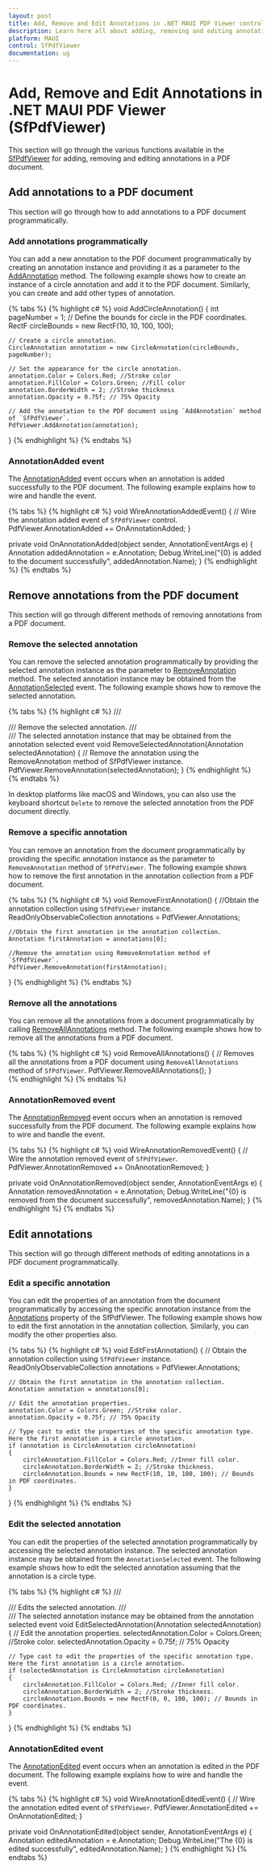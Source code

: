 ```yaml
---
layout: post
title: Add, Remove and Edit Annotations in .NET MAUI PDF Viewer control | Syncfusion
description: Learn here all about adding, removing and editing annotations in a PDF document using Syncfusion .NET MAUI PDF Viewer (SfPdfViewer) control.
platform: MAUI
control: SfPdfViewer
documentation: ug
---
```


# Add, Remove and Edit Annotations in .NET MAUI PDF Viewer (SfPdfViewer)

This section will go through the various functions available in the [SfPdfViewer](https://help.syncfusion.com/cr/maui/Syncfusion.Maui.PdfViewer.SfPdfViewer.html) for adding, removing and  editing annotations in a PDF document. 

## Add annotations to a PDF document

This section will go through how to add annotations to a PDF document programmatically.

### Add annotations programmatically 

You can add a new annotation to the PDF document programmatically by creating an annotation instance and providing it as a parameter to the [AddAnnotation](https://help.syncfusion.com/cr/maui/Syncfusion.Maui.PdfViewer.SfPdfViewer.html#Syncfusion_Maui_PdfViewer_SfPdfViewer_AddAnnotation_Syncfusion_Maui_PdfViewer_Annotation_) method. The following example shows how to create an instance of a circle annotation and add it to the PDF document. Similarly, you can create and add other types of annotation. 

{% tabs %}
{% highlight c# %}
void AddCircleAnnotation()
{
    int pageNumber = 1;
    // Define the bounds for circle in the PDF coordinates.
    RectF circleBounds = new RectF(10, 10, 100, 100);
    
    // Create a circle annotation.
    CircleAnnotation annotation = new CircleAnnotation(circleBounds, pageNumber); 

    // Set the appearance for the circle annotation.
    annotation.Color = Colors.Red; //Stroke color
    annotation.FillColor = Colors.Green; //Fill color
    annotation.BorderWidth = 2; //Stroke thickness
    annotation.Opacity = 0.75f; // 75% Opacity

    // Add the annotation to the PDF document using `AddAnnotation` method of `SfPdfViewer`.
    PdfViewer.AddAnnotation(annotation);
}
{% endhighlight %}
{% endtabs %}

### AnnotationAdded event

The [AnnotationAdded](https://help.syncfusion.com/cr/maui/Syncfusion.Maui.PdfViewer.SfPdfViewer.html#Syncfusion_Maui_PdfViewer_SfPdfViewer_AnnotationAdded) event occurs when an annotation is added successfully to the PDF document. The following example explains how to wire and handle the event.

{% tabs %}
{% highlight c# %}
void WireAnnotationAddedEvent()
{
    // Wire the annotation added event of `SfPdfViewer` control.
    PdfViewer.AnnotationAdded += OnAnnotationAdded;
}

private void OnAnnotationAdded(object sender, AnnotationEventArgs e)
{
    Annotation addedAnnotation = e.Annotation;
    Debug.WriteLine("{0} is added to the document successfully", addedAnnotation.Name);
}
{% endhighlight %}
{% endtabs %}

## Remove annotations from the PDF document

This section will go through different methods of removing annotations from a PDF document.

### Remove the selected annotation

You can remove the selected annotation programmatically by providing the selected annotation instance as the parameter to [RemoveAnnotation](https://help.syncfusion.com/cr/maui/Syncfusion.Maui.PdfViewer.SfPdfViewer.html#Syncfusion_Maui_PdfViewer_SfPdfViewer_RemoveAnnotation_Syncfusion_Maui_PdfViewer_Annotation_) method. The selected annotation instance may be obtained from the [AnnotationSelected](https://help.syncfusion.com/cr/maui/Syncfusion.Maui.PdfViewer.SfPdfViewer.html#Syncfusion_Maui_PdfViewer_SfPdfViewer_AnnotationSelected) event. The following example shows how to remove the selected annotation.

{% tabs %}
{% highlight c# %}
/// <summary>
/// Remove the selected annotation.
/// </summary>
/// <param name="selectedAnnotation">The selected annotation instance that may be obtained from the annotation selected event</param>
void RemoveSelectedAnnotation(Annotation selectedAnnotation)
{
    // Remove the annotation using the RemoveAnnotation method of SfPdfViewer instance.
    PdfViewer.RemoveAnnotation(selectedAnnotation);
}
{% endhighlight %}
{% endtabs %}

In desktop platforms like macOS and Windows, you can also use the keyboard shortcut `Delete` to remove the selected annotation from the PDF document directly.

### Remove a specific annotation

You can remove an annotation from the document programmatically by providing the specific annotation instance as the parameter to `RemoveAnnotation` method of `SfPdfViewer`. The following example shows how to remove the first annotation in the annotation collection from a PDF document.

{% tabs %}
{% highlight c# %}
void RemoveFirstAnnotation()
{
    //Obtain the annotation collection using `SfPdfViewer` instance.
    ReadOnlyObservableCollection<Annotation> annotations = PdfViewer.Annotations;

    //Obtain the first annotation in the annotation collection.
    Annotation firstAnnotation = annotations[0];

    //Remove the annotation using RemoveAnnotation method of `SfPdfViewer`.
    PdfViewer.RemoveAnnotation(firstAnnotation);
}
{% endhighlight %}
{% endtabs %}

### Remove all the annotations

You can remove all the annotations from a document programmatically by calling [RemoveAllAnnotations](https://help.syncfusion.com/cr/maui/Syncfusion.Maui.PdfViewer.SfPdfViewer.html#Syncfusion_Maui_PdfViewer_SfPdfViewer_RemoveAllAnnotations) method. The following example shows how to remove all the annotations from a PDF document.

{% tabs %}
{% highlight c# %}
void RemoveAllAnnotations()
{
    // Removes all the annotations from a PDF document using `RemoveAllAnnotations` method of `SfPdfViewer`.
    PdfViewer.RemoveAllAnnotations();
}		
{% endhighlight %}
{% endtabs %}

### AnnotationRemoved event

The [AnnotationRemoved](https://help.syncfusion.com/cr/maui/Syncfusion.Maui.PdfViewer.SfPdfViewer.html#Syncfusion_Maui_PdfViewer_SfPdfViewer_AnnotationRemoved) event occurs when an annotation is removed successfully from the PDF document. The following example explains how to wire and handle the event.

{% tabs %}
{% highlight c# %}
void WireAnnotationRemovedEvent()
{
    // Wire the annotation removed event of `SfPdfViewer`.
    PdfViewer.AnnotationRemoved += OnAnnotationRemoved;
}

private void OnAnnotationRemoved(object sender, AnnotationEventArgs e)
{
    Annotation removedAnnotation = e.Annotation;
    Debug.WriteLine("{0} is removed from the document successfully", removedAnnotation.Name);
}
{% endhighlight %}
{% endtabs %}

## Edit annotations

This section will go through different methods of editing annotations in a PDF document programmatically.

### Edit a specific annotation

You can edit the properties of an annotation from the document programmatically by accessing the specific annotation instance from the [Annotations](https://help.syncfusion.com/cr/maui/Syncfusion.Maui.PdfViewer.SfPdfViewer.html#Syncfusion_Maui_PdfViewer_SfPdfViewer_Annotations) property of the SfPdfViewer. The following example shows how to edit the first annotation in the annotation collection. Similarly, you can modify the other properties also.

{% tabs %}
{% highlight c# %}
void EditFirstAnnotation()
{
    // Obtain the annotation collection using `SfPdfViewer` instance.
    ReadOnlyObservableCollection<Annotation> annotations = PdfViewer.Annotations;

    // Obtain the first annotation in the annotation collection.
    Annotation annotation = annotations[0];

    // Edit the annotation properties.
    annotation.Color = Colors.Green; //Stroke color.
    annotation.Opacity = 0.75f; // 75% Opacity

    // Type cast to edit the properties of the specific annotation type. Here the first annotation is a circle annotation.
    if (annotation is CircleAnnotation circleAnnotation)
    {
        circleAnnotation.FillColor = Colors.Red; //Inner fill color.
        circleAnnotation.BorderWidth = 2; //Stroke thickness.
        circleAnnotation.Bounds = new RectF(10, 10, 100, 100); // Bounds in PDF coordinates.
    }
}
{% endhighlight %}
{% endtabs %}

### Edit the selected annotation

You can edit the properties of the selected annotation programmatically by accessing the selected annotation instance. The selected annotation instance may be obtained from the `AnnotationSelected` event. The following example shows how to edit the selected annotation assuming that the annotation is a circle type.

{% tabs %}
{% highlight c# %}
/// <summary>
/// Edits the selected annotation.
/// </summary>
/// <param name="selectedAnnotation">The selected annotation instance may be obtained from the annotation selected event</param>
void EditSelectedAnnotation(Annotation selectedAnnotation)
{
    // Edit the annotation properties.
    selectedAnnotation.Color = Colors.Green; //Stroke color.
    selectedAnnotation.Opacity = 0.75f; // 75% Opacity

    // Type cast to edit the properties of the specific annotation type. Here the first annotation is a circle annotation.
    if (selectedAnnotation is CircleAnnotation circleAnnotation)
    {
        circleAnnotation.FillColor = Colors.Red; //Inner fill color.
        circleAnnotation.BorderWidth = 2; //Stroke thickness.
        circleAnnotation.Bounds = new RectF(0, 0, 100, 100); // Bounds in PDF coordinates.
    }
}
{% endhighlight %}
{% endtabs %}

### AnnotationEdited event

The [AnnotationEdited](https://help.syncfusion.com/cr/maui/Syncfusion.Maui.PdfViewer.SfPdfViewer.html#Syncfusion_Maui_PdfViewer_SfPdfViewer_AnnotationEdited) event occurs when an annotation is edited in the PDF document. The following example explains how to wire and handle the event.

{% tabs %}
{% highlight c# %}
void WireAnnotationEditedEvent()
{
    // Wire the annotation edited event of `SfPdfViewer`.
    PdfViewer.AnnotationEdited += OnAnnotationEdited;
}

private void OnAnnotationEdited(object sender, AnnotationEventArgs e)
{
    Annotation editedAnnotation = e.Annotation;
    Debug.WriteLine("The {0} is edited successfully", editedAnnotation.Name);
}
{% endhighlight %}
{% endtabs %}